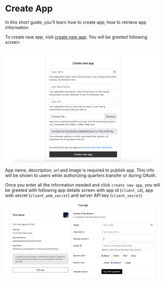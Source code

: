 # Create App

In this short guide, you'll learn how to create app, how to retrieve app information.

To create new app, visit [create new app](https://pocketfulofquarters.com/apps/new). You will be greeted following screen:

![Create app](../img/create-app.png)

App name, description, url and image is required to publish app. This info will be shown to users while authorizing quarters transfer or during OAuth.

Once you enter all the information needed and click `create new app`, you will be greeted with following app details screen with app id (`client_id`), app web secret (`client_web_secret`) and server API key (`client_secret`).

![Create app](../img/edit-app.png)

